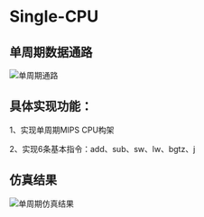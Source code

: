 # Single-CPU
## 单周期数据通路
![单周期通路](https://github.com/tkcstarsky/Hello-Starsky/blob/master/myimage/单周期数据通路.png)
## 具体实现功能：
1、实现单周期MIPS CPU构架

2、实现6条基本指令：add、sub、sw、lw、bgtz、j

## 仿真结果
![单周期仿真结果](https://github.com/tkcstarsky/Hello-Starsky/blob/master/myimage/单周期仿真结果.png)



